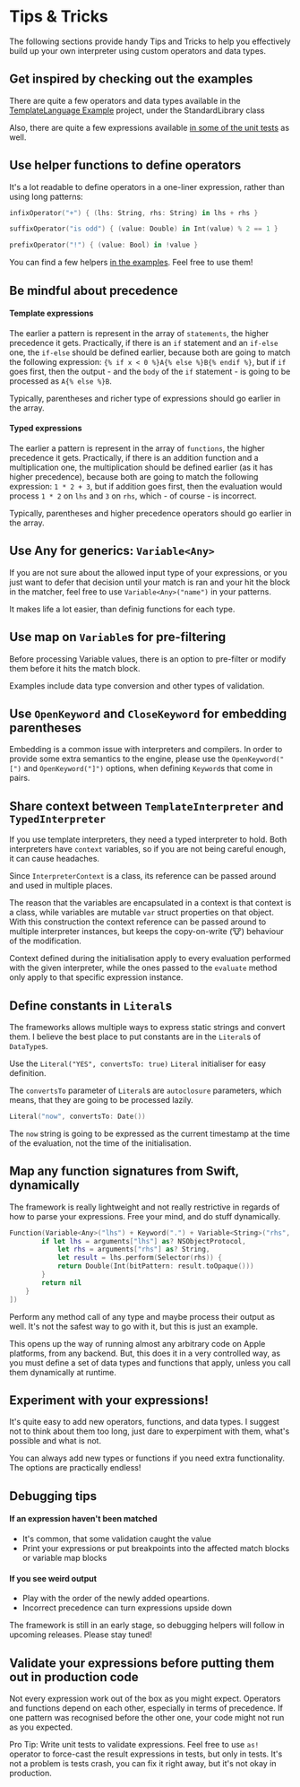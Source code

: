 # Tips & Tricks

The following sections provide handy Tips and Tricks to help you effectively build up your own interpreter using custom operators and data types.

## Get inspired by checking out the examples

There are quite a few operators and data types available in the [TemplateLanguage Example](Examples/TemplateExample/Sources/TemplateExample/TemplateExample.swift) project, under the StandardLibrary class

Also, there are quite a few expressions available [in some of the unit tests](Tests/EvalTests/InterpreterTests.swift#L110) as well.

## Use helper functions to define operators

It's a lot readable to define operators in a one-liner expression, rather than using long patterns:

```swift
infixOperator("+") { (lhs: String, rhs: String) in lhs + rhs }
```
```swift
suffixOperator("is odd") { (value: Double) in Int(value) % 2 == 1 }
```
```swift
prefixOperator("!") { (value: Bool) in !value }
```

You can find a few helpers [in the examples](Examples/TemplateExample/Sources/TemplateExample/TemplateExample.swift#L328-L411). Feel free to use them!

## Be mindful about precedence

#### Template expressions

The earlier a pattern is represent in the array of `statements`, the higher precedence it gets. 
Practically, if there is an `if` statement and an `if-else` one, the `if-else` should be defined earlier, because both are going to match the following expression:
`{% if x < 0 %}A{% else %}B{% endif %}`, but if `if` goes first, then the output - and the `body` of the `if` statement - is going to be processed as `A{% else %}B`. 

Typically, parentheses and richer type of expressions should go earlier in the array.

#### Typed expressions

The earlier a pattern is represent in the array of `functions`, the higher precedence it gets. 
Practically, if there is an addition function and a multiplication one, the multiplication should be defined earlier (as it has higher precedence), because both are going to match the following expression:
`1 * 2 + 3`, but if addition goes first, then the evaluation would process `1 * 2` on `lhs` and `3` on `rhs`, which - of course - is incorrect.  

Typically, parentheses and higher precedence operators should go earlier in the array.

## Use Any for generics: `Variable<Any>`

If you are not sure about the allowed input type of your expressions, or you just want to defer that decision until your match is ran and your hit the block in the matcher, feel free to use `Variable<Any>("name")` in your patterns.

It makes life a lot easier, than definig functions for each type.

## Use map on `Variable`s for pre-filtering

Before processing Variable values, there is an option to pre-filter or modify them before it hits the match block. 

Examples include data type conversion and other types of validation.

## Use `OpenKeyword` and `CloseKeyword` for embedding parentheses

Embedding is a common issue with interpreters and compilers. In order to provide some extra semantics to the engine, please use the `OpenKeyword("[")` and `OpenKeyword("]")` options, when defining `Keyword`s that come in pairs.

## Share context between `TemplateInterpreter` and `TypedInterpreter`

If you use template interpreters, they need a typed interpreter to hold. Both interpreters have `context` variables, so if you are not being careful enough, it can cause headaches. 

Since `InterpreterContext` is a class, its reference can be passed around and used in multiple places. 

The reason that the variables are encapsulated in a context is that context is a class, while variables are mutable `var` struct properties on that object. With this construction the context reference can be passed around to multiple interpreter instances, but keeps the copy-on-write (🐮) behaviour of the modification.

Context defined during the initialisation apply to every evaluation performed with the given interpreter, while the ones passed to the `evaluate` method only apply to that specific  expression instance.

## Define constants in `Literal`s

The frameworks allows multiple ways to express static strings and convert them. 
I believe the best place to put constants are in the `Literal`s of `DataType`s.

Use the `Literal("YES", convertsTo: true)` `Literal` initialiser for easy definition.

The `convertsTo` parameter of `Literal`s are `autoclosure` parameters, which means, that they are going to be processed lazily.

```swift
Literal("now", convertsTo: Date())
```

The `now` string is going to be expressed as the current timestamp at the time of the evaluation, not the time of the initialisation.

## Map any function signatures from Swift, dynamically

The framework is really lightweight and not really restrictive in regards of how to parse your expressions. Free your mind, and do stuff dynamically.

```swift
Function(Variable<Any>("lhs") + Keyword(".") + Variable<String>("rhs", interpreted: false)) { (arguments,_,_) -> Double? in
        if let lhs = arguments["lhs"] as? NSObjectProtocol,
            let rhs = arguments["rhs"] as? String,
            let result = lhs.perform(Selector(rhs)) {
            return Double(Int(bitPattern: result.toOpaque()))
        }
        return nil
    }
])
```

Perform any method call of any type and maybe process their output as well. It's not the safest way to go with it, but this is just an example.

This opens up the way of running almost any arbitrary code on Apple platforms, from any backend. But, this does it in a very controlled way, as you must define a set of data types and functions that apply, unless you call them dynamically at runtime.

## Experiment with your expressions!

It's quite easy to add new operators, functions, and data types. I suggest not to think about them too long, just dare to experpiment with them, what's possible and what is not. 

You can always add new types or functions if you need extra functionality. The options are practically endless!

## Debugging tips

#### If an expression haven't been matched
* It's common, that some validation caught the value
* Print your expressions or put breakpoints into the affected match blocks or variable map blocks

#### If you see weird output
* Play with the order of the newly added opeartions.
* Incorrect precedence can turn expressions upside down

The framework is still in an early stage, so debugging helpers will follow in upcoming releases. Please stay tuned!

## Validate your expressions before putting them out in production code

Not every expression work out of the box as you might expect. Operators and functions depend on each other, especially in terms of precedence. If one pattern was recognised before the other one, your code might not run as you expected.

Pro Tip: Write unit tests to validate expressions. Feel free to use `as!` operator to force-cast the result expressions in tests, but only in tests. It's not a problem is tests crash, you can fix it right away, but it's not okay in production.